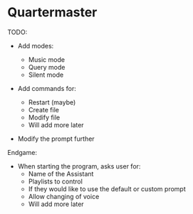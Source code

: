 # Quartermaster 

TODO:
- Add modes:
    - Music mode
    - Query mode
    - Silent mode

- Add commands for:
    - Restart (maybe)
    - Create file
    - Modify file
    - Will add more later 
  
- Modify the prompt further

Endgame:
- When starting the program, asks user for:
    - Name of the Assistant
    - Playlists to control
    - If they would like to use the default or custom prompt
    - Allow changing of voice
    - Will add more later

